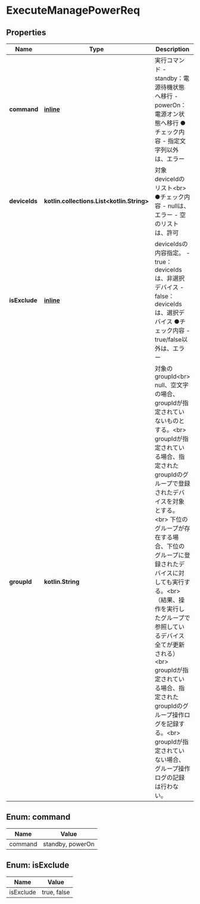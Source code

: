 
# ExecuteManagePowerReq

## Properties
Name | Type | Description | Notes
------------ | ------------- | ------------- | -------------
**command** | [**inline**](#CommandEnum) | 実行コマンド   - standby：電源待機状態へ移行   - powerOn：電源オン状態へ移行  ●チェック内容   - 指定文字列以外は、エラー | 
**deviceIds** | **kotlin.collections.List&lt;kotlin.String&gt;** | 対象deviceIdのリスト&lt;br&gt; ●チェック内容   - nullは、エラー   - 空のリストは、許可 | 
**isExclude** | [**inline**](#IsExcludeEnum) | deviceIdsの内容指定。   - true：deviceIdsは、非選択デバイス   - false：deviceIdsは、選択デバイス  ●チェック内容   - true/false以外は、エラー | 
**groupId** | **kotlin.String** | 対象のgroupId&lt;br&gt; null、空文字の場合、groupIdが指定されていないものとする。&lt;br&gt; groupIdが指定されている場合、指定されたgroupIdのグループで登録されたデバイスを対象とする。&lt;br&gt; 下位のグループが存在する場合、下位のグループに登録されたデバイスに対しても実行する。&lt;br&gt; （結果、操作を実行したグループで参照しているデバイス全てが更新される）&lt;br&gt; groupIdが指定されている場合、指定されたgroupIdのグループ操作ログを記録する。&lt;br&gt; groupIdが指定されていない場合、グループ操作ログの記録は行わない。 |  [optional]


<a name="CommandEnum"></a>
## Enum: command
Name | Value
---- | -----
command | standby, powerOn


<a name="IsExcludeEnum"></a>
## Enum: isExclude
Name | Value
---- | -----
isExclude | true, false



